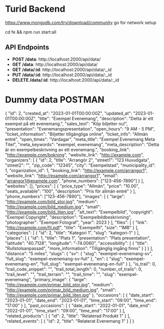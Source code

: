# Turid Backend
https://www.mongodb.com/try/download/community go for network setup

cd fe && npm run start:all

## API Endpoints

- **POST /data**: http://localhost:2000/api/data/
- **GET /data**: http://localhost:2000/api/data/
- **GET /data/:id**: http://localhost:2000/api/data/:_id
- **PUT /data/:id**: http://localhost:2000/api/data/:_id
- **DELETE /data/:id**: http://localhost:2000/api/data/:_id

# Dummy data POSTMAN
{
    "id": 2,
    "created_at": "2023-01-01T00:00:00Z",
    "updated_at": "2023-01-01T00:00:00Z",
    "title": "Exempel Evenemang",
    "description": "Detta är ett exempel på ett evenemang.",
    "sales_text": "Köp biljetter nu!",
    "presentation": "Evenemangspresentation",
    "open_hours": "9 AM - 5 PM",
    "ticket_information": "Biljetter tillgängliga online",
    "ticket_info": "Allmän entré",
    "open_times": "Vardagar",
    "meta_title": "Exempel Evenemang Meta Titel",
    "meta_keywords": "exempel, evenemang",
    "meta_description": "Detta är en exempelbeskrivning av ett evenemang.",
    "booking_link": "http://example.com/bokning",
    "website_link": "http://example.com",
    "organizers": [
      {
        "id": 2,
        "title": "Arrangör 2",
        "street1": "123 Huvudgata",
        "street2": "",
        "zip_code": "12345",
        "city": "Exempelstad",
        "municipality_id": 1,
        "organization_id": 1,
        "booking_link": "http://example.com/arrangor1",
        "website_link": "http://example.com/arrangor1",
        "email": "arrangor1@example.com",
        "phone_numbers": ["123-456-7890"]
      }
    ],
    "websites": [],
    "prices": [
      {
        "price_type": "Allmän",
        "price": "10.00",
        "seats_available": "100",
        "description": "Pris för allmän entré"
      }
    ],
    "phone_numbers": ["123-456-7890"],
    "images": [
      {
        "large": "http://example.com/bild_stor.jpg",
        "medium": "http://example.com/bild_medium.jpg",
        "small": "http://example.com/bild_liten.jpg",
        "alt_text": "Exempelbild",
        "copyright": "Exempel Copyright",
        "description": "Exempelbildbeskrivning",
        "photographer": "Exempel Fotograf",
        "year": 2023
      }
    ],
    "files": [
      {
        "link": "http://example.com/fil.pdf",
        "title": "Exempelfil",
        "size": "1MB"
      }
    ],
    "categories": [
      {
        "id": 2,
        "title": "Kategori 1",
        "slug": "kategori-1"
      }
    ],
    "places": [
      {
        "id": 1,
        "title": "Plats 1",
        "presentation": "Plats presentation",
        "latitude": "40.7128",
        "longitude": "-74.0060",
        "accessibility": [
          {
            "title": "Rullstolsanpassad",
            "more_information": "Tillgänglig ingång finns"
          }
        ]
      }
    ],
    "distance": "5 miles",
    "slugs": {
      "sv": {
        "slug": "exempel-evenemang-sv",
        "full_slug": "exempel-evenemang-sv-full"
      },
      "en": {
        "slug": "exempel-evenemang-en",
        "full_slug": "exempel-evenemang-en-full"
      }
    },
    "is_trail": 0,
    "trail_code_snippet": "",
    "trail_total_length": 0,
    "number_of_trails": 0,
    "trail_level": "",
    "trail_terrain": "",
    "trail_time": "",
    "slug": "exempel-evenemang",
    "primary_image": {
      "large": "http://example.com/primar_bild_stor.jpg",
      "medium": "http://example.com/primar_bild_medium.jpg",
      "small": "http://example.com/primar_bild_liten.jpg"
    },
    "occasions": [
      {
        "date_start": "2023-01-01",
        "date_end": "2023-01-01",
        "time_start": "09:00",
        "time_end": "17:00"
      }
    ],
    "past_occasions": [
      {
        "date_start": "2022-01-01",
        "date_end": "2022-01-01",
        "time_start": "09:00",
        "time_end": "17:00"
      }
    ],
    "related_products": [
      {
        "id": 2,
        "title": "Relaterad Produkt 1"
      }
    ],
    "related_events": [
      {
        "id": 2,
        "title": "Relaterat Evenemang 1"
      }
    ]
  }

